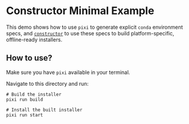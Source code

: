 # Constructor Minimal Example

This demo shows how to use `pixi` to generate explicit `conda` environment specs,
and [`constructor`][constructor] to use these specs to build platform-specific,
offline-ready installers.

## How to use?

Make sure you have `pixi` available in your terminal.

Navigate to this directory and run:

```shell
# Build the installer
pixi run build

# Install the built installer
pixi run start
```

[constructor]: https://conda.github.io/constructor
